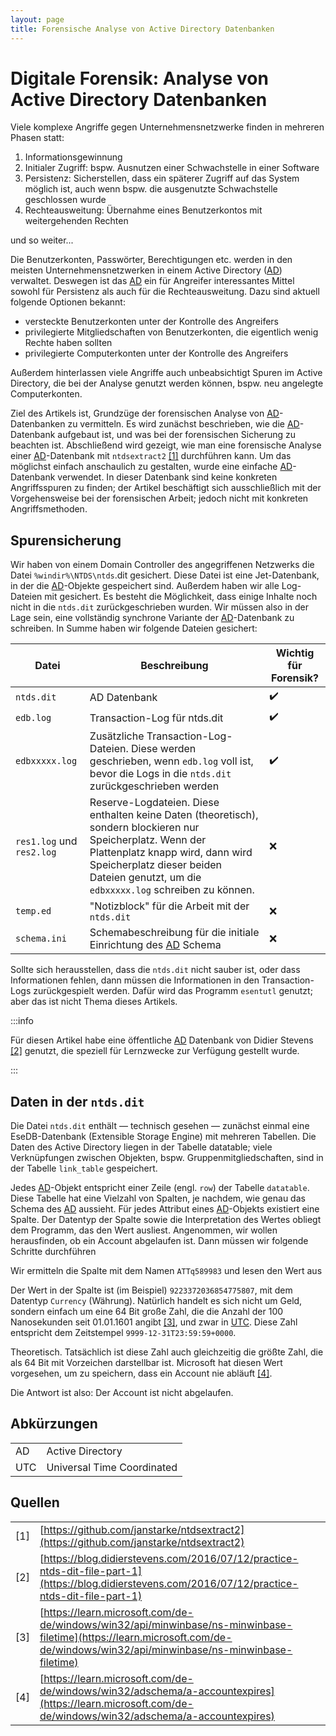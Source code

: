 ```yaml
---
layout: page
title: Forensische Analyse von Active Directory Datenbanken
---
```


# Digitale Forensik: Analyse von Active Directory Datenbanken

Viele komplexe Angriffe gegen Unternehmensnetzwerke finden in mehreren Phasen statt:

1. Informationsgewinnung
1. Initialer Zugriff: bspw. Ausnutzen einer Schwachstelle in einer Software
1. Persistenz: Sicherstellen, dass ein späterer Zugriff auf das System möglich ist, auch wenn bspw. die ausgenutzte Schwachstelle geschlossen wurde
1. Rechteausweitung: Übernahme eines Benutzerkontos mit weitergehenden Rechten

und so weiter...

Die Benutzerkonten, Passwörter, Berechtigungen etc. werden in den meisten Unternehmensnetzwerken in einem Active Directory ([AD](#AD)) verwaltet. Deswegen ist das [AD](#AD) ein für Angreifer interessantes Mittel sowohl für Persistenz als auch für die Rechteausweitung. Dazu sind aktuell folgende Optionen bekannt:

- versteckte Benutzerkonten unter der Kontrolle des Angreifers
- privilegierte Mitgliedschaften von Benutzerkonten, die eigentlich wenig Rechte haben sollten
- privilegierte Computerkonten unter der Kontrolle des Angreifers

Außerdem hinterlassen viele Angriffe auch unbeabsichtigt Spuren im Active Directory, die bei der Analyse genutzt werden können, bspw. neu angelegte Computerkonten. 

Ziel des Artikels ist, Grundzüge der forensischen Analyse von [AD](#AD)-Datenbanken zu vermitteln. Es wird zunächst beschrieben, wie die [AD](#AD)-Datenbank aufgebaut ist, und was bei der forensischen Sicherung zu beachten ist. Abschließend wird gezeigt, wie man eine forensische Analyse einer [AD](#AD)-Datenbank mit `ntdsextract2` [[1]](#a1) durchführen kann. Um das möglichst einfach anschaulich zu gestalten, wurde eine einfache [AD](#AD)-Datenbank verwendet. In dieser Datenbank sind keine konkreten Angriffsspuren zu finden; der Artikel beschäftigt sich ausschließlich mit der Vorgehensweise bei der forensischen Arbeit; jedoch nicht mit konkreten Angriffsmethoden.

## Spurensicherung

Wir haben von einem Domain Controller des angegriffenen Netzwerks die Datei `%windir%\NTDS\ntds`.dit gesichert. Diese Datei ist eine Jet-Datenbank, in der die [AD](#AD)-Objekte gespeichert sind. Außerdem haben wir alle Log-Dateien mit gesichert. Es besteht die Möglichkeit, dass einige Inhalte noch nicht in die `ntds.dit` zurückgeschrieben wurden. Wir müssen also in der Lage sein, eine vollständig synchrone Variante der [AD](#AD)-Datenbank zu schreiben. In Summe haben wir folgende Dateien gesichert:

|Datei|Beschreibung|Wichtig für Forensik?|
|-|-|-|
`ntds.dit`|AD Datenbank|:heavy_check_mark:|
`edb.log`|Transaction-Log für ntds.dit|:heavy_check_mark:|
`edbxxxxx.log`|Zusätzliche Transaction-Log-Dateien. Diese werden geschrieben, wenn `edb.log` voll ist, bevor die Logs in die `ntds.dit` zurückgeschrieben werden|:heavy_check_mark:|
`res1.log` und `res2.log`|Reserve-Logdateien. Diese enthalten keine Daten (theoretisch), sondern blockieren nur Speicherplatz. Wenn der Plattenplatz knapp wird, dann wird Speicherplatz dieser beiden Dateien genutzt, um die `edbxxxxx.log` schreiben zu können.|:x:|
`temp.ed`|"Notizblock" für die Arbeit mit der `ntds.dit`|:x:|
`schema.ini`|Schemabeschreibung für die initiale Einrichtung des [AD](#AD) Schema|:x:|

Sollte sich herausstellen, dass die `ntds.dit` nicht sauber ist, oder dass Informationen fehlen, dann müssen die Informationen in den Transaction-Logs zurückgespielt werden. Dafür wird das Programm `esentutl` genutzt; aber das ist nicht Thema dieses Artikels.

:::info

Für diesen Artikel habe eine öffentliche [AD](#AD) Datenbank von Didier Stevens [[2]](#a2) genutzt, die speziell für Lernzwecke zur Verfügung gestellt wurde.

:::

## Daten in der `ntds.dit`

Die Datei `ntds.dit` enthält &mdash; technisch gesehen &mdash; zunächst einmal eine EseDB-Datenbank (Extensible Storage Engine) mit mehreren Tabellen. Die Daten des Active Directory liegen in der Tabelle datatable; viele Verknüpfungen zwischen Objekten, bspw. Gruppenmitgliedschaften, sind in der Tabelle `link_table` gespeichert.

Jedes [AD](#AD)-Objekt entspricht einer Zeile (engl. `row`) der Tabelle `datatable`. Diese Tabelle hat eine Vielzahl von Spalten, je nachdem, wie genau das Schema des [AD](#AD) aussieht. Für jedes Attribut eines [AD](#AD)-Objekts existiert eine Spalte. Der Datentyp der Spalte sowie die Interpretation des Wertes obliegt dem Programm, das den Wert ausliest. Angenommen, wir wollen herausfinden, ob ein Account abgelaufen ist. Dann müssen wir folgende Schritte durchführen

Wir ermitteln die Spalte mit dem Namen `ATTq589983` und lesen den Wert aus

Der Wert in der Spalte ist (im Beispiel) `9223372036854775807`, mit dem Datentyp `Currency` (Währung). Natürlich handelt es sich nicht um Geld, sondern einfach um eine 64 Bit große Zahl, die die Anzahl der 100 Nanosekunden seit 01.01.1601 angibt [[3]](#a3), und zwar in [UTC](#UTC). Diese Zahl entspricht dem Zeitstempel `9999-12-31T23:59:59+0000`.

Theoretisch. Tatsächlich ist diese Zahl auch gleichzeitig die größte Zahl, die als 64 Bit mit Vorzeichen darstellbar ist. Microsoft hat diesen Wert vorgesehen, um zu speichern, dass ein Account nie abläuft [[4]](#a4).

Die Antwort ist also: Der Account ist nicht abgelaufen.

## Abkürzungen
| | |
|-|-|
|<a id="AD">AD</AD>|Active Directory|
|<a id="UTC">UTC</UTC>|Universal Time Coordinated|

## Quellen

| | |
|-|-|
|<a id="a1">[1]</a>|[https://github.com/janstarke/ntdsextract2](https://github.com/janstarke/ntdsextract2)|
|<a id="a2">[2]</a>|[https://blog.didierstevens.com/2016/07/12/practice-ntds-dit-file-part-1](https://blog.didierstevens.com/2016/07/12/practice-ntds-dit-file-part-1)|
|<a id="a3">[3]</a>|[https://learn.microsoft.com/de-de/windows/win32/api/minwinbase/ns-minwinbase-filetime](https://learn.microsoft.com/de-de/windows/win32/api/minwinbase/ns-minwinbase-filetime)|
|<a id="a4">[4]</a>|[https://learn.microsoft.com/de-de/windows/win32/adschema/a-accountexpires](https://learn.microsoft.com/de-de/windows/win32/adschema/a-accountexpires)|